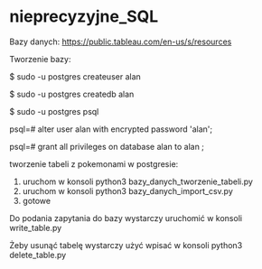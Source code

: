 # nieprecyzyjne_SQL

Bazy danych: https://public.tableau.com/en-us/s/resources

Tworzenie bazy:

$ sudo -u postgres createuser alan

$ sudo -u postgres createdb alan

$ sudo -u postgres psql

psql=# alter user alan with encrypted password 'alan';

psql=# grant all privileges on database alan to alan ;




tworzenie tabeli z pokemonami w postgresie:

1. uruchom w konsoli  python3 bazy_danych_tworzenie_tabeli.py
2. uruchom w konsoli  python3 bazy_danych_import_csv.py
3. gotowe

Do podania zapytania do bazy wystarczy uruchomić w konsoli write_table.py

Żeby usunąć tabelę wystarczy użyć wpisać w konsoli python3 delete_table.py 

